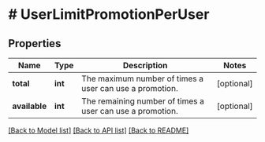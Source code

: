 # # UserLimitPromotionPerUser

## Properties

Name | Type | Description | Notes
------------ | ------------- | ------------- | -------------
**total** | **int** | The maximum number of times a user can use a promotion. | [optional]
**available** | **int** | The remaining number of times a user can use a promotion. | [optional]

[[Back to Model list]](../../README.md#models) [[Back to API list]](../../README.md#endpoints) [[Back to README]](../../README.md)
